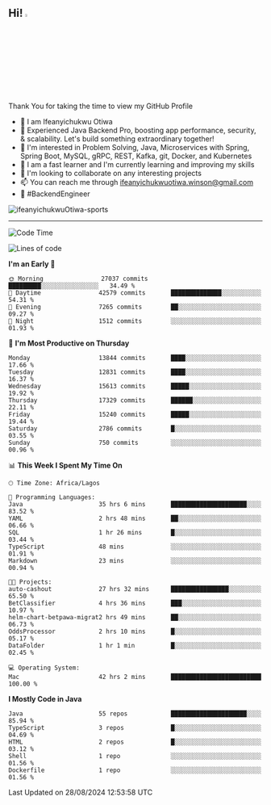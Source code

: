 <!-- BLOG-POST-LIST:START --><!-- BLOG-POST-LIST:END -->

## Hi! <img src="https://media.giphy.com/media/hvRJCLFzcasrR4ia7z/giphy.gif" width="4%"> 

Thank You for taking the time to view my GitHub Profile

- 👋 I am Ifeanyichukwu Otiwa
- 🚀 Experienced Java Backend Pro, boosting app performance, security, & scalability. Let's build something extraordinary together!
- 👀 I'm interested in Problem Solving, Java, Microservices with Spring, Spring Boot, MySQL, gRPC, REST, Kafka, git, Docker, and Kubernetes
- 🌱 I am a fast learner and I'm currently learning and improving my skills
- 💞️ I'm looking to collaborate on any interesting projects
- 📫 You can reach me through ifeanyichukwuotiwa.winson@gmail.com
- 🚀 #BackendEngineer

<p align="left" marginTop="10px"> <img src="https://komarev.com/ghpvc/?username=ifeanyichukwuOtiwa-sports&label=Profile%20views&color=0e75b6&style=for-the-badge" alt="ifeanyichukwuOtiwa-sports" /> </p>

***

<!--START_SECTION:waka-->
![Code Time](http://img.shields.io/badge/Code%20Time-2%2C854%20hrs%2012%20mins-blue)

![Lines of code](https://img.shields.io/badge/From%20Hello%20World%20I%27ve%20Written-19.0%20million%20lines%20of%20code-blue)

**I'm an Early 🐤** 

```text
🌞 Morning                27037 commits       █████████░░░░░░░░░░░░░░░░   34.49 % 
🌆 Daytime                42579 commits       ██████████████░░░░░░░░░░░   54.31 % 
🌃 Evening                7265 commits        ██░░░░░░░░░░░░░░░░░░░░░░░   09.27 % 
🌙 Night                  1512 commits        ░░░░░░░░░░░░░░░░░░░░░░░░░   01.93 % 
```
📅 **I'm Most Productive on Thursday** 

```text
Monday                   13844 commits       ████░░░░░░░░░░░░░░░░░░░░░   17.66 % 
Tuesday                  12831 commits       ████░░░░░░░░░░░░░░░░░░░░░   16.37 % 
Wednesday                15613 commits       █████░░░░░░░░░░░░░░░░░░░░   19.92 % 
Thursday                 17329 commits       ██████░░░░░░░░░░░░░░░░░░░   22.11 % 
Friday                   15240 commits       █████░░░░░░░░░░░░░░░░░░░░   19.44 % 
Saturday                 2786 commits        █░░░░░░░░░░░░░░░░░░░░░░░░   03.55 % 
Sunday                   750 commits         ░░░░░░░░░░░░░░░░░░░░░░░░░   00.96 % 
```


📊 **This Week I Spent My Time On** 

```text
🕑︎ Time Zone: Africa/Lagos

💬 Programming Languages: 
Java                     35 hrs 6 mins       █████████████████████░░░░   83.52 % 
YAML                     2 hrs 48 mins       ██░░░░░░░░░░░░░░░░░░░░░░░   06.66 % 
SQL                      1 hr 26 mins        █░░░░░░░░░░░░░░░░░░░░░░░░   03.44 % 
TypeScript               48 mins             ░░░░░░░░░░░░░░░░░░░░░░░░░   01.91 % 
Markdown                 23 mins             ░░░░░░░░░░░░░░░░░░░░░░░░░   00.94 % 

🐱‍💻 Projects: 
auto-cashout             27 hrs 32 mins      ████████████████░░░░░░░░░   65.50 % 
BetClassifier            4 hrs 36 mins       ███░░░░░░░░░░░░░░░░░░░░░░   10.97 % 
helm-chart-betpawa-migrat2 hrs 49 mins       ██░░░░░░░░░░░░░░░░░░░░░░░   06.73 % 
OddsProcessor            2 hrs 10 mins       █░░░░░░░░░░░░░░░░░░░░░░░░   05.17 % 
DataFolder               1 hr 1 min          █░░░░░░░░░░░░░░░░░░░░░░░░   02.45 % 

💻 Operating System: 
Mac                      42 hrs 2 mins       █████████████████████████   100.00 % 
```

**I Mostly Code in Java** 

```text
Java                     55 repos            █████████████████████░░░░   85.94 % 
TypeScript               3 repos             █░░░░░░░░░░░░░░░░░░░░░░░░   04.69 % 
HTML                     2 repos             █░░░░░░░░░░░░░░░░░░░░░░░░   03.12 % 
Shell                    1 repo              ░░░░░░░░░░░░░░░░░░░░░░░░░   01.56 % 
Dockerfile               1 repo              ░░░░░░░░░░░░░░░░░░░░░░░░░   01.56 % 
```




 Last Updated on 28/08/2024 12:53:58 UTC
<!--END_SECTION:waka-->

<!--
<p align="center">
![trophy](https://github-profile-trophy.vercel.app/?username=ifeanyichukwuOtiwa-sports&theme=onedark) (https://github.com/ryo-ma/github-profile-trophy)
</p>
-->

<!---
ifeanyi-otiwa/ifeanyi-otiwa is a ✨ special ✨ repository because its `README.md` (this file) appears on your GitHub profile.
You can click the Preview link to take a look at your changes.
--->
